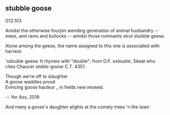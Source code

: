 ## stubble goose

G12.103

Amidst the otherwise fourpin wending generation of animal husbandry --
ewes, and rams and bullocks -- amidst those ruminants strut stubble
geese.

Alone among the geese, the name assigned to this one is associated
with harvest.

'sdouble geese: It rhymes with "double"; from O.F. *estouble*, Skeat
who cites Chaucer *stoble-goose* C.T. 4351.

Though we're off to slaughter  
A goose waddles proud  
Evincing goose hauteur  _
in fields new mowed.  

-- Yer Ass, 2019

And many a goose's daughter alights at the comely trees 'n the lawn

